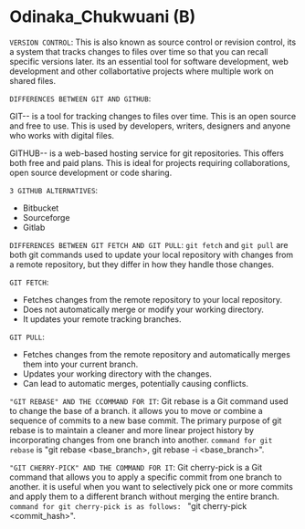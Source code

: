 # Odinaka_Chukwuani (B)


`VERSION CONTROL`: This is also known as source control or revision control, its a system that tracks changes to files over time so that you can recall specific versions later. its an essential tool for software development, web development and other collabortative projects where multiple work on shared files.

`DIFFERENCES BETWEEN GIT AND GITHUB`: 

GIT-- is a tool for tracking changes to files over time.
      This is an open source and free to use.
      This is used by developers, writers, designers and anyone who works with digital files.

GITHUB-- is a web-based hosting service for git repositories.
         This offers both free and paid plans.
         This is ideal for projects requiring collaborations, open source development or code sharing.

 `3 GITHUB ALTERNATIVES`:
 - Bitbucket
 - Sourceforge
 - Gitlab

 `DIFFERENCES BETWEEN GIT FETCH AND GIT PULL`:
 `git fetch` and `git pull` are both git commands used to update your local repository with changes from a remote repository, but they differ in how they handle those changes.

 `GIT FETCH`:
 - Fetches changes from the remote repository to your local repository.
 - Does not automatically merge or modify your working directory.
 - It updates your remote tracking branches.

 `GIT PULL`:
 - Fetches changes from the remote repository and automatically merges them into your current branch.
 - Updates your working directory with the changes.
 - Can lead to automatic merges, potentially causing conflicts.

 `"GIT REBASE" AND THE CCOMMAND FOR IT`:
 Git rebase is a Git command used to change the base of a branch. it allows you to move or combine a sequence of commits to a new base commit. The primary purpose of git rebase is to maintain a cleaner and more linear project history by incorporating changes from one branch into another.
 `command for git rebase` is "git rebase <base_branch>, git rebase -i <base_branch>".

 `"GIT CHERRY-PICK" AND THE COMMAND FOR IT`:
Git cherry-pick is a Git command that allows you to apply a specific commit from one branch to another. it is useful when you want to selectively pick one or  more commits and apply them to a different branch without merging the entire branch.  `command for git cherry-pick is as follows: ` "git cherry-pick <commit_hash>".

